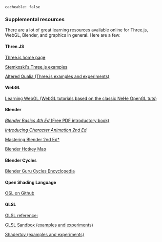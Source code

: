 ```
cacheable: false
```

### Supplemental resources

There are a lot of great learning resources available online for Three.js, WebGL,
Blender, and graphics in general. Here are a few:

#### Three.JS

[Three.js home page](http://threejs.org/)

[Stemkoski's Three.js examples](https://stemkoski.github.io/Three.js/)

[Altered Qualia (Three.js examples and experiments)](http://alteredqualia.com/)

#### WebGL

[Learning WebGL (WebGL tutorials based on the classic NeHe OpenGL tuts)](http://learningwebgl.com/blog/?page_id=1217)

#### Blender
[*Blender Basics 4th Ed* (Free PDF introductory book)](http://vrep.org/wp-content/uploads/2014/03/BlenderBasics_4thEdition2011.pdf)

[*Introducing Character Animation 2nd Ed*](https://dl.dropboxusercontent.com/u/1412402/IntroducingCharacterAnimation2E.epub)

[Mastering Blender 2nd Ed*](https://dl.dropboxusercontent.com/u/1412402/Mullen-Mastering_Blender_2E.pdf)

[Blender Hotkey Map](https://bcgiu.wordpress.com/2015/02/12/best-blender-key-map-infographic/)


#### Blender Cycles
[Blender Guru Cycles Encyclopedia](http://www.blenderguru.com/articles/cycles-input-encyclopedia/)

#### Open Shading Language

[OSL on Github](https://github.com/imageworks/openshadinglanguage)

#### GLSL

[GLSL reference:](http://www.shaderific.com/glsl/)

[GLSL Sandbox (examples and experiments)](http://glslsandbox.com/)

[Shadertoy (examples and experiments)](https://www.shadertoy.com/)
